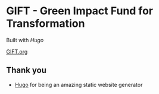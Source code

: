 # GIFT - Green Impact Fund for Transformation

Built with _Hugo_

[GIFT.org](https://GIFT.org)

## Thank you

- [Hugo](https://gohugo.io/) for being an amazing static website generator
